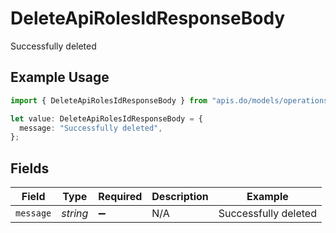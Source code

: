 # DeleteApiRolesIdResponseBody

Successfully deleted

## Example Usage

```typescript
import { DeleteApiRolesIdResponseBody } from "apis.do/models/operations";

let value: DeleteApiRolesIdResponseBody = {
  message: "Successfully deleted",
};
```

## Fields

| Field                | Type                 | Required             | Description          | Example              |
| -------------------- | -------------------- | -------------------- | -------------------- | -------------------- |
| `message`            | *string*             | :heavy_minus_sign:   | N/A                  | Successfully deleted |